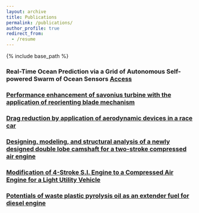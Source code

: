 ```yaml
---
layout: archive
title: Publications
permalink: /publications/
author_profile: true
redirect_from:
  - /resume
---
```


{% include base_path %}

### Real-Time Ocean Prediction via a Grid of Autonomous Self-powered Swarm of Ocean Sensors [Access](https://link.springer.com/chapter/10.1007/978-3-031-53652-6_18)

### [Performance enhancement of savonius turbine with the application of reorienting blade mechanism](https://www.tandfonline.com/doi/full/10.1080/15567036.2021.1948635)

### [Drag reduction by application of aerodynamic devices in a race car](https://aia.springeropen.com/articles/10.1186/s42774-020-00054-7)

### [Designing, modeling, and structural analysis of a newly designed double lobe camshaft for a two-stroke compressed air engine](https://www.sciencedirect.com/science/article/pii/S2214785321051361)

### [Modification of 4-Stroke S.I. Engine to a Compressed Air Engine for a Light Utility Vehicle](https://iopscience.iop.org/article/10.1088/1757-899X/804/1/012006/meta)

### [Potentials of waste plastic pyrolysis oil as an extender fuel for diesel engine](https://link.springer.com/article/10.1007/s12517-020-05574-6)
